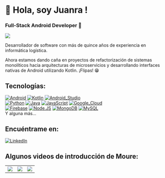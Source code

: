 # 👋 Hola, soy Juanra ! 
### Full-Stack Android Developer 🤖 

<img src="https://storage.googleapis.com/mis-estaticos/banner-github.jpg">

Desarrollador de software con más de quince años de experiencia en informática logística.

Ahora estamos dando caña en proyectos de refactorización de sistemas monolíticos hacia arquitecturas de microservicios y desarrollando interfaces nativas de Android utilizando Kotlin. ¡Flipas! 😁  

## Tecnologías:
[![Android](https://img.shields.io/badge/Android-3DDC84?style=for-the-badge&logo=android&logoColor=white&labelColor=101010)]()
[![Kotlin](https://img.shields.io/badge/Kotlin-0095D5?style=for-the-badge&logo=kotlin&logoColor=white&labelColor=101010)]()
[![Android_Studio](https://img.shields.io/badge/Android_Studio-3DDC84?style=for-the-badge&logo=android-studio&logoColor=white&labelColor=101010)]()
</br>
[![Python](https://img.shields.io/badge/Python-yellow?style=for-the-badge&logo=python&logoColor=white&labelColor=101010)]()
[![Java](https://img.shields.io/badge/Java-007396?style=for-the-badge&logo=java&logoColor=white&labelColor=101010)]()
[![JavaScript](https://img.shields.io/badge/JavaScript-F7DF1E?style=for-the-badge&logo=javascript&logoColor=white&labelColor=101010)]()
[![Google_Cloud](https://img.shields.io/badge/Google_Cloud-4285F4?style=for-the-badge&logo=googlecloud&logoColor=white&labelColor=101010)]()
</br>
[![Firebase](https://img.shields.io/badge/Firebase-FFCA28?style=for-the-badge&logo=firebase&logoColor=white&labelColor=101010)]()
[![Node.JS](https://img.shields.io/badge/Node.JS-339933?style=for-the-badge&logo=node.js&logoColor=white&labelColor=101010)]()
[![MongoDB](https://img.shields.io/badge/MongoDB-47A248?style=for-the-badge&logo=mongodb&logoColor=white&labelColor=101010)]()
[![MySQL](https://img.shields.io/badge/MySQL-4479A1?style=for-the-badge&logo=mysql&logoColor=white&labelColor=101010)]()
</br>
Y alguna más...

## Encuéntrame en:

[![LinkedIn](https://img.shields.io/badge/LinkedIn-jrgavilanes-0077B5?style=for-the-badge&logo=linkedin&logoColor=white&labelColor=101010)](https://www.linkedin.com/in/juan-ramón-gavilanes-sánchez-50b3ba167)

## Algunos videos de introducción de Moure:

<table style="width:100%">
<tr>
  <td>
    <a href="https://youtu.be/BQaxPwZWboA">
    <img src="http://i3.ytimg.com/vi/BQaxPwZWboA/maxresdefault.jpg">
    </a>
  </td>
  <td>
    <a href="https://youtu.be/ebQphhLpJG0">
    <img src="http://i3.ytimg.com/vi/ebQphhLpJG0/maxresdefault.jpg">
    </a>
  </td>
  <td>
    <a href="https://youtu.be/Kp4Mvapo5kc">
    <img src="http://i3.ytimg.com/vi/Kp4Mvapo5kc/maxresdefault.jpg">
    </a>
  </td>
  </tr>
</table>
